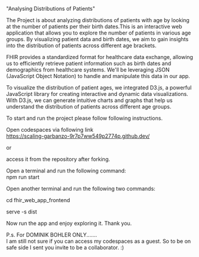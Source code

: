"Analysing Distributions of Patients"

The Project is about analyzing distributions of patients with age by looking at the number of patients per their birth dates.This is an interactive web application that allows you to explore the number of patients in various age groups. By visualizing patient data and birth dates, we aim to gain insights into the distribution of patients across different age brackets.

FHIR provides a standardized format for healthcare data exchange, allowing us to efficiently retrieve patient information such as birth dates and demographics from healthcare systems. We'll be leveraging JSON (JavaScript Object Notation) to handle and manipulate this data in our app.

To visualize the distribution of patient ages, we integrated D3.js, a powerful JavaScript library for creating interactive and dynamic data visualizations. With D3.js, we can generate intuitive charts and graphs that help us understand the distribution of patients across different age groups.

To start and run the project please follow following instructions.

Open codespaces via following link       
https://scaling-garbanzo-9r7p7ww549p2774p.github.dev/

or

access it from the repository after forking.


Open a terminal and run the following command:       
npm run start

Open another terminal and run the following two commands:

cd fhir_web_app_frontend

serve -s dist



Now run the app and enjoy exploring it.
Thank you.

P.s. For DOMINIK BOHLER ONLY.......  
I am still not sure if you can access my codespaces as a guest. So to be on safe side I sent you invite to be a collaborator. :)
